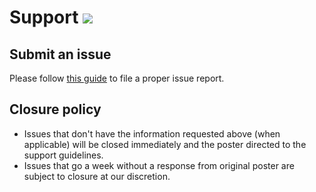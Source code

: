 # Support [![](https://isitmaintained.com/badge/resolution/portapps/discord-portable.svg)](https://isitmaintained.com/project/portapps/discord-portable)

## Submit an issue

Please follow [this guide](http://portapps.github.io/doc/reporting-issue/) to file a proper issue report.

## Closure policy

* Issues that don't have the information requested above (when applicable) will be closed immediately and the poster directed to the support guidelines.
* Issues that go a week without a response from original poster are subject to closure at our discretion.
